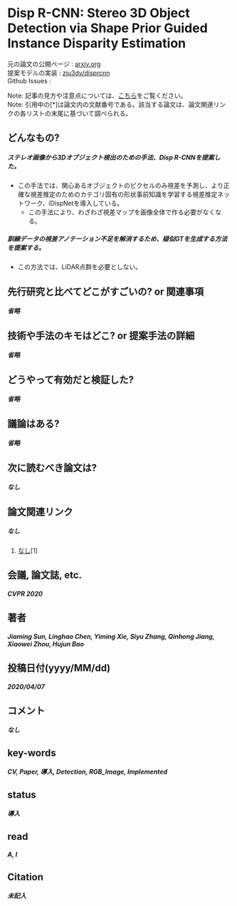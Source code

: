 # Disp R-CNN: Stereo 3D Object Detection via Shape Prior Guided Instance Disparity Estimation

元の論文の公開ページ : [arxiv.org](https://arxiv.org/abs/2004.03572)  
提案モデルの実装 : [zju3dv/disprcnn](https://github.com/zju3dv/disprcnn)  
Github Issues : []()  

Note: 記事の見方や注意点については、[こちら](/)をご覧ください。  
Note: 引用中の[*]は論文内の文献番号である。該当する論文は、論文関連リンクの各リストの末尾に基づいて調べられる。

## どんなもの?
##### ステレオ画像から3Dオブジェクト検出のための手法、Disp R-CNNを提案した。
- この手法では、関心あるオブジェクトのピクセルのみ視差を予測し、より正確な視差推定のためのカテゴリ固有の形状事前知識を学習する視差推定ネットワーク、iDispNetを導入している。
  - この手法により、わざわざ視差マップを画像全体で作る必要がなくなる。

##### 訓練データの視差アノテーション不足を解消するため、疑似GTを生成する方法を提案する。
- この方法では、LiDAR点群を必要としない。

## 先行研究と比べてどこがすごいの? or 関連事項
##### 省略

## 技術や手法のキモはどこ? or 提案手法の詳細
##### 省略

## どうやって有効だと検証した?
##### 省略

## 議論はある?
##### 省略

## 次に読むべき論文は?
##### なし

## 論文関連リンク
##### なし
1. [なし]()[1]

## 会議, 論文誌, etc.
##### CVPR 2020

## 著者
##### Jiaming Sun, Linghao Chen, Yiming Xie, Siyu Zhang, Qinhong Jiang, Xiaowei Zhou, Hujun Bao

## 投稿日付(yyyy/MM/dd)
##### 2020/04/07

## コメント
##### なし

## key-words
##### CV, Paper, 導入, Detection, RGB_Image, Implemented

## status
##### 導入

## read
##### A, I

## Citation
##### 未記入
